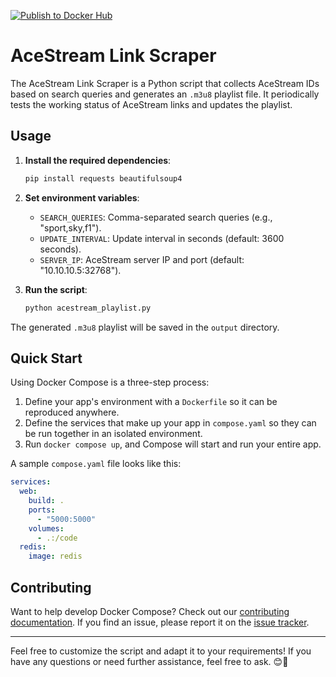 [![Publish to Docker Hub](https://github.com/subasically/acestream-link-scraper/actions/workflows/main.yaml/badge.svg)](https://github.com/subasically/acestream-link-scraper/actions/workflows/main.yaml)

# AceStream Link Scraper

The AceStream Link Scraper is a Python script that collects AceStream IDs based on search queries and generates an `.m3u8` playlist file. It periodically tests the working status of AceStream links and updates the playlist.

## Usage

1. **Install the required dependencies**:
   ```bash
   pip install requests beautifulsoup4
   ```

2. **Set environment variables**:
   - `SEARCH_QUERIES`: Comma-separated search queries (e.g., "sport,sky,f1").
   - `UPDATE_INTERVAL`: Update interval in seconds (default: 3600 seconds).
   - `SERVER_IP`: AceStream server IP and port (default: "10.10.10.5:32768").

3. **Run the script**:
   ```bash
   python acestream_playlist.py
   ```

The generated `.m3u8` playlist will be saved in the `output` directory.

## Quick Start

Using Docker Compose is a three-step process:
1. Define your app's environment with a `Dockerfile` so it can be reproduced anywhere.
2. Define the services that make up your app in `compose.yaml` so they can be run together in an isolated environment.
3. Run `docker compose up`, and Compose will start and run your entire app.

A sample `compose.yaml` file looks like this:

```yaml
services:
  web:
    build: .
    ports:
      - "5000:5000"
    volumes:
      - .:/code
  redis:
    image: redis
```

## Contributing

Want to help develop Docker Compose? Check out our [contributing documentation](https://github.com/docker/compose/blob/v2/CONTRIBUTING.md). If you find an issue, please report it on the [issue tracker](https://github.com/docker/compose/issues).

---

Feel free to customize the script and adapt it to your requirements! If you have any questions or need further assistance, feel free to ask. 😊🐳